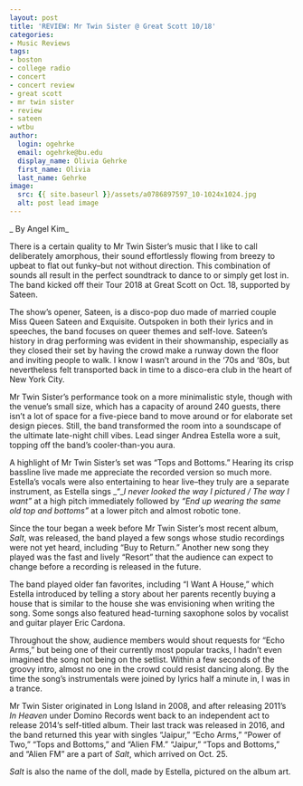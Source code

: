 ```yaml
---
layout: post
title: 'REVIEW: Mr Twin Sister @ Great Scott 10/18'
categories:
- Music Reviews
tags:
- boston
- college radio
- concert
- concert review
- great scott
- mr twin sister
- review
- sateen
- wtbu
author:
  login: ogehrke
  email: ogehrke@bu.edu
  display_name: Olivia Gehrke
  first_name: Olivia
  last_name: Gehrke
image:
  src: {{ site.baseurl }}/assets/a0786897597_10-1024x1024.jpg
  alt: post lead image
---
```


_ By Angel Kim_

There is a certain quality to Mr Twin Sister’s music that I like to call deliberately amorphous, their sound effortlessly flowing from breezy to upbeat to flat out funky–but not without direction. This combination of sounds all result in the perfect soundtrack to dance to or simply get lost in. The band kicked off their Tour 2018 at Great Scott on Oct. 18, supported by Sateen.

The show’s opener, Sateen, is a disco-pop duo made of married couple Miss Queen Sateen and Exquisite. Outspoken in both their lyrics and in speeches, the band focuses on queer themes and self-love. Sateen’s history in drag performing was evident in their showmanship, especially as they closed their set by having the crowd make a runway down the floor and inviting people to walk. I know I wasn’t around in the ‘70s and ‘80s, but nevertheless felt transported back in time to a disco-era club in the heart of New York City.

Mr Twin Sister’s performance took on a more minimalistic style, though with the venue’s small size, which has a capacity of around 240 guests, there isn’t a lot of space for a five-piece band to move around or for elaborate set design pieces. Still, the band transformed the room into a soundscape of the ultimate late-night chill vibes. Lead singer Andrea Estella wore a suit, topping off the band’s cooler-than-you aura.

A highlight of Mr Twin Sister’s set was “Tops and Bottoms.” Hearing its crisp bassline live made me appreciate the recorded version so much more. Estella’s vocals were also entertaining to hear live–they truly are a separate instrument, as Estella sings _“__I never looked the way I pictured / The way I want”_ at a high pitch immediately followed by _“End up wearing the same old top and bottoms”_ at a lower pitch and almost robotic tone.

Since the tour began a week before Mr Twin Sister’s most recent album, _Salt_, was released, the band played a few songs whose studio recordings were not yet heard, including “Buy to Return.” Another new song they played was the fast and lively “Resort” that the audience can expect to change before a recording is released in the future.

The band played older fan favorites, including “I Want A House,” which Estella introduced by telling a story about her parents recently buying a house that is similar to the house she was envisioning when writing the song. Some songs also featured head-turning saxophone solos by vocalist and guitar player Eric Cardona.

Throughout the show, audience members would shout requests for “Echo Arms,” but being one of their currently most popular tracks, I hadn’t even imagined the song not being on the setlist. Within a few seconds of the groovy intro, almost no one in the crowd could resist dancing along. By the time the song’s instrumentals were joined by lyrics half a minute in, I was in a trance.

Mr Twin Sister originated in Long Island in 2008, and after releasing 2011’s _In Heaven_ under Domino Records went back to an independent act to release 2014’s self-titled album. Their last track was released in 2016, and the band returned this year with singles “Jaipur,” “Echo Arms,” “Power of Two,” “Tops and Bottoms,” and “Alien FM.” “Jaipur,” “Tops and Bottoms,” and “Alien FM” are a part of _Salt_, which arrived on Oct. 25.

_Salt_ is also the name of the doll, made by Estella, pictured on the album art.